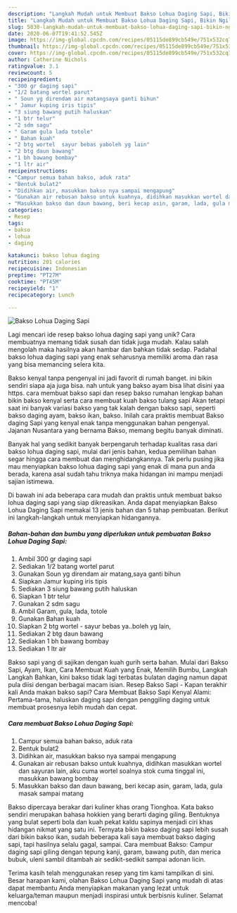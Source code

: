 ```yaml
---
description: "Langkah Mudah untuk Membuat Bakso Lohua Daging Sapi, Bikin Ngiler"
title: "Langkah Mudah untuk Membuat Bakso Lohua Daging Sapi, Bikin Ngiler"
slug: 5030-langkah-mudah-untuk-membuat-bakso-lohua-daging-sapi-bikin-ngiler
date: 2020-06-07T19:41:52.545Z
image: https://img-global.cpcdn.com/recipes/05115de899cb549e/751x532cq70/bakso-lohua-daging-sapi-foto-resep-utama.jpg
thumbnail: https://img-global.cpcdn.com/recipes/05115de899cb549e/751x532cq70/bakso-lohua-daging-sapi-foto-resep-utama.jpg
cover: https://img-global.cpcdn.com/recipes/05115de899cb549e/751x532cq70/bakso-lohua-daging-sapi-foto-resep-utama.jpg
author: Catherine Nichols
ratingvalue: 3.1
reviewcount: 5
recipeingredient:
- "300 gr daging sapi"
- "1/2 batang wortel parut"
- " Soun yg direndam air matangsaya ganti bihun"
- " Jamur kuping iris tipis"
- "3 siung bawang putih haluskan"
- "1 btr telur"
- "2 sdm sagu"
- " Garam gula lada totole"
- " Bahan kuah"
- "2 btg wortel  sayur bebas yaboleh yg lain"
- "2 btg daun bawang"
- "1 bh bawang bombay"
- "1 ltr air"
recipeinstructions:
- "Campur semua bahan bakso, aduk rata"
- "Bentuk bulat2"
- "Didihkan air, masukkan bakso nya sampai mengapung"
- "Gunakan air rebusan bakso untuk kuahnya, didihkan masukkan wortel dan sayuran lain, aku cuma wortel soalnya stok cuma tinggal ini, masukkan bawang bombay"
- "Masukkan bakso dan daun bawang, beri kecap asin, garam, lada, gula masak sampai matang"
categories:
- Resep
tags:
- bakso
- lohua
- daging

katakunci: bakso lohua daging 
nutrition: 201 calories
recipecuisine: Indonesian
preptime: "PT27M"
cooktime: "PT45M"
recipeyield: "1"
recipecategory: Lunch

---
```



![Bakso Lohua Daging Sapi](https://img-global.cpcdn.com/recipes/05115de899cb549e/751x532cq70/bakso-lohua-daging-sapi-foto-resep-utama.jpg)

Lagi mencari ide resep bakso lohua daging sapi yang unik? Cara membuatnya memang tidak susah dan tidak juga mudah. Kalau salah mengolah maka hasilnya akan hambar dan bahkan tidak sedap. Padahal bakso lohua daging sapi yang enak seharusnya memiliki aroma dan rasa yang bisa memancing selera kita.

Bakso kenyal tanpa pengenyal ini jadi favorit di rumah banget. ini bikin sendiri siapa aja juga bisa. nah untuk yang bakso ayam bisa lihat disini yaa https. cara membuat bakso sapi dan resep bakso rumahan lengkap bahan bikin bakso kenyal serta cara membuat kuah bakso tulang sapi Akan tetapi saat ini banyak variasi bakso yang tak kalah dengan bakso sapi, seperti bakso daging ayam, bakso ikan, bakso. Inilah cara praktis membuat Bakso daging Sapi yang kenyal enak tanpa menggunakan bahan pengenyal. Jajanan Nusantara yang bernama Bakso, memang begitu banyak diminati.

Banyak hal yang sedikit banyak berpengaruh terhadap kualitas rasa dari bakso lohua daging sapi, mulai dari jenis bahan, kedua pemilihan bahan segar hingga cara membuat dan menghidangkannya. Tak perlu pusing jika mau menyiapkan bakso lohua daging sapi yang enak di mana pun anda berada, karena asal sudah tahu triknya maka hidangan ini mampu menjadi sajian istimewa.


Di bawah ini ada beberapa cara mudah dan praktis untuk membuat bakso lohua daging sapi yang siap dikreasikan. Anda dapat menyiapkan Bakso Lohua Daging Sapi memakai 13 jenis bahan dan 5 tahap pembuatan. Berikut ini langkah-langkah untuk menyiapkan hidangannya.

<!--inarticleads1-->

##### Bahan-bahan dan bumbu yang diperlukan untuk pembuatan Bakso Lohua Daging Sapi:

1. Ambil 300 gr daging sapi
1. Sediakan 1/2 batang wortel parut
1. Gunakan  Soun yg direndam air matang,saya ganti bihun
1. Siapkan  Jamur kuping iris tipis
1. Sediakan 3 siung bawang putih haluskan
1. Siapkan 1 btr telur
1. Gunakan 2 sdm sagu
1. Ambil  Garam, gula, lada, totole
1. Gunakan  Bahan kuah
1. Siapkan 2 btg wortel - sayur bebas ya..boleh yg lain,
1. Sediakan 2 btg daun bawang
1. Sediakan 1 bh bawang bombay
1. Sediakan 1 ltr air


Bakso sapi yang di sajikan dengan kuah gurih serta bahan. Mulai dari Bakso Sapi, Ayam, Ikan, Cara Membuat Kuah yang Enak, Memilih Bumbu, Langkah Langkah Bahkan, kini bakso tidak lagi terbatas bulatan daging namun dapat pula diisi dengan berbagai macam isian. Resep Bakso Sapi - Kapan terakhir kali Anda makan bakso sapi? Cara Membuat Bakso Sapi Kenyal Alami: Pertama-tama, haluskan daging sapi dengan penggiling daging untuk membuat prosesnya lebih mudah dan cepat. 

<!--inarticleads2-->

##### Cara membuat Bakso Lohua Daging Sapi:

1. Campur semua bahan bakso, aduk rata
1. Bentuk bulat2
1. Didihkan air, masukkan bakso nya sampai mengapung
1. Gunakan air rebusan bakso untuk kuahnya, didihkan masukkan wortel dan sayuran lain, aku cuma wortel soalnya stok cuma tinggal ini, masukkan bawang bombay
1. Masukkan bakso dan daun bawang, beri kecap asin, garam, lada, gula masak sampai matang


Bakso dipercaya berakar dari kuliner khas orang Tionghoa. Kata bakso sendiri merupakan bahasa hokkien yang berarti daging giling. Bentuknya yang bulat seperti bola dan kuah pekat kaldu sapinya menjadi ciri khas hidangan nikmat yang satu ini. Ternyata bikin bakso daging sapi lebih susah dari bikin bakso ikan, sudah beberapa kali saya membuat bakso daging sapi, tapi hasilnya selalu gagal, sampai. Cara membuat Bakso: Campur daging sapi giling dengan tepung kanji, garam, bawang putih, dan merica bubuk, uleni sambil ditambah air sedikit-sedikit sampai adonan licin. 

Terima kasih telah menggunakan resep yang tim kami tampilkan di sini. Besar harapan kami, olahan Bakso Lohua Daging Sapi yang mudah di atas dapat membantu Anda menyiapkan makanan yang lezat untuk keluarga/teman maupun menjadi inspirasi untuk berbisnis kuliner. Selamat mencoba!
